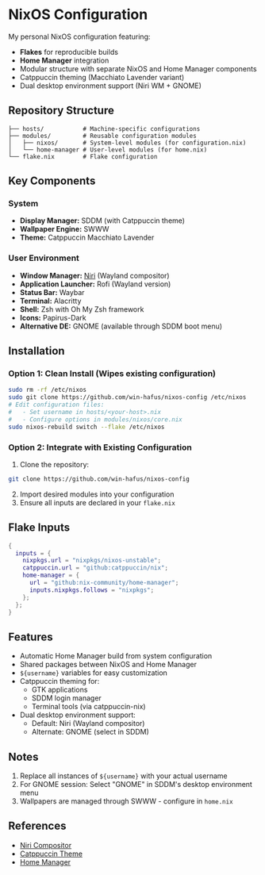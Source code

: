 # NixOS Configuration

My personal NixOS configuration featuring:
- **Flakes** for reproducible builds
- **Home Manager** integration
- Modular structure with separate NixOS and Home Manager components
- Catppuccin theming (Macchiato Lavender variant)
- Dual desktop environment support (Niri WM + GNOME)

## Repository Structure
```
├── hosts/           # Machine-specific configurations
├── modules/         # Reusable configuration modules
│   ├── nixos/       # System-level modules (for configuration.nix)
│   └── home-manager # User-level modules (for home.nix)
└── flake.nix        # Flake configuration
```

## Key Components
### System
- **Display Manager:** SDDM (with Catppuccin theme)
- **Wallpaper Engine:** SWWW
- **Theme:** Catppuccin Macchiato Lavender

### User Environment
- **Window Manager:** [Niri](https://github.com/YaLTeR/niri) (Wayland compositor)
- **Application Launcher:** Rofi (Wayland version)
- **Status Bar:** Waybar
- **Terminal:** Alacritty
- **Shell:** Zsh with Oh My Zsh framework
- **Icons:** Papirus-Dark
- **Alternative DE:** GNOME (available through SDDM boot menu)

## Installation
### Option 1: Clean Install (Wipes existing configuration)
```bash
sudo rm -rf /etc/nixos
sudo git clone https://github.com/win-hafus/nixos-config /etc/nixos
# Edit configuration files:
#   - Set username in hosts/<your-host>.nix
#   - Configure options in modules/nixos/core.nix
sudo nixos-rebuild switch --flake /etc/nixos
```

### Option 2: Integrate with Existing Configuration
1. Clone the repository:
```bash
git clone https://github.com/win-hafus/nixos-config
```
2. Import desired modules into your configuration
3. Ensure all inputs are declared in your `flake.nix`

## Flake Inputs
```nix
{
  inputs = {
    nixpkgs.url = "nixpkgs/nixos-unstable";
    catppuccin.url = "github:catppuccin/nix";
    home-manager = {
      url = "github:nix-community/home-manager";
      inputs.nixpkgs.follows = "nixpkgs";
    };
  };
}
```

## Features
- Automatic Home Manager build from system configuration
- Shared packages between NixOS and Home Manager
- `${username}` variables for easy customization
- Catppuccin theming for:
  - GTK applications
  - SDDM login manager
  - Terminal tools (via catppuccin-nix)
- Dual desktop environment support:
  - Default: Niri (Wayland compositor)
  - Alternate: GNOME (select in SDDM)

## Notes
1. Replace all instances of `${username}` with your actual username
2. For GNOME session: Select "GNOME" in SDDM's desktop environment menu
3. Wallpapers are managed through SWWW - configure in `home.nix`

## References
- [Niri Compositor](https://github.com/YaLTeR/niri)
- [Catppuccin Theme](https://github.com/catppuccin/nix)
- [Home Manager](https://github.com/nix-community/home-manager)
